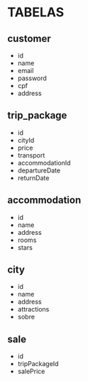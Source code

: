 # TABELAS

## customer

- id
- name
- email
- password
- cpf
- address

## trip_package

- id
- cityId
- price
- transport
- accommodationId
- departureDate
- returnDate

## accommodation

- id
- name
- address
- rooms
- stars

## city

- id
- name
- address
- attractions
- sobre

## sale

- id
- tripPackageId
- salePrice

